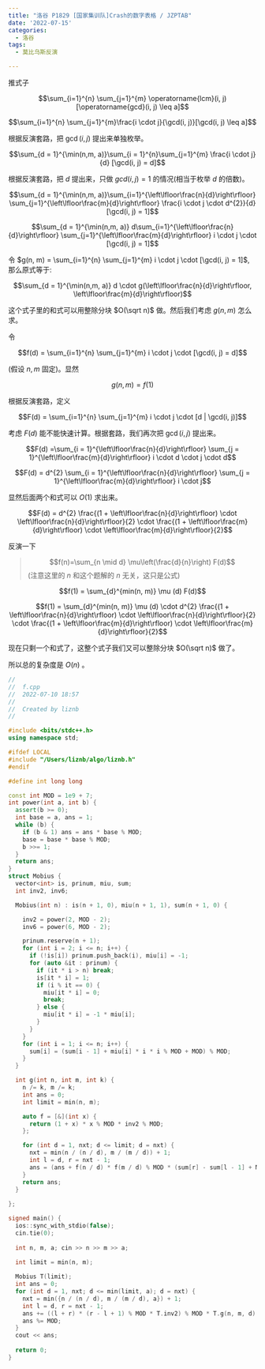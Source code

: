 ```yaml
---
title: "洛谷 P1829 [国家集训队]Crash的数字表格 / JZPTAB"
date: '2022-07-15'
categories:
  - 洛谷
tags:
  - 莫比乌斯反演

---
```


推式子

$$\sum_{i=1}^{n} \sum_{j=1}^{m} \operatorname{lcm}(i, j)[\operatorname{gcd}(i, j) \leq a]$$

$$\sum_{i=1}^{n} \sum_{j=1}^{m}\frac{i \cdot j}{\gcd(i, j)}[\gcd(i, j) \leq a]$$

根据反演套路，把 $\gcd(i, j)$ 提出来单独枚举。

$$\sum_{d = 1}^{\min(n,m, a)}\sum_{i = 1}^{n}\sum_{j=1}^{m} \frac{i \cdot j}{d} [\gcd(i, j) = d]$$

根据反演套路，把 $d$ 提出来，只做 $gcd(i, j) = 1$ 的情况(相当于枚举 $d$ 的倍数)。

$$\sum_{d = 1}^{\min(n,m, a)}\sum_{i=1}^{\left\lfloor\frac{n}{d}\right\rfloor} \sum_{j=1}^{\left\lfloor\frac{m}{d}\right\rfloor} \frac{i \cdot j \cdot d^{2}}{d} [\gcd(i, j) = 1]$$

$$\sum_{d = 1}^{\min(n,m, a)} d\sum_{i=1}^{\left\lfloor\frac{n}{d}\right\rfloor} \sum_{j=1}^{\left\lfloor\frac{m}{d}\right\rfloor} i \cdot j \cdot [\gcd(i, j) = 1]$$

令 $g(n, m) = \sum_{i=1}^{n} \sum_{j=1}^{m} i \cdot j \cdot [\gcd(i, j) = 1]$, 那么原式等于:

$$\sum_{d = 1}^{\min(n,m, a)} d \cdot g(\left\lfloor\frac{n}{d}\right\rfloor, \left\lfloor\frac{m}{d}\right\rfloor)$$

这个式子里的和式可以用整除分块 $O(\sqrt n)$ 做。然后我们考虑 $g(n, m)$ 怎么求。

令

$$f(d) = \sum_{i=1}^{n} \sum_{j=1}^{m} i \cdot j \cdot [\gcd(i, j) = d]$$ 

(假设 $n, m$ 固定)。显然

$$g(n, m) = f(1)$$

根据反演套路，定义 

$$F(d) = \sum_{i=1}^{n} \sum_{j=1}^{m} i \cdot j \cdot [d | \gcd(i, j)]$$ 

考虑 $F(d)$ 能不能快速计算。根据套路，我们再次把 $\gcd(i, j)$ 提出来。

$$F(d) =\sum_{i = 1}^{\left\lfloor\frac{n}{d}\right\rfloor} \sum_{j = 1}^{\left\lfloor\frac{m}{d}\right\rfloor} i \cdot d \cdot j \cdot d$$ 

$$F(d) = d^{2} \sum_{i = 1}^{\left\lfloor\frac{n}{d}\right\rfloor} \sum_{j = 1}^{\left\lfloor\frac{m}{d}\right\rfloor} i \cdot j$$ 
  
显然后面两个和式可以 $O(1)$ 求出来。

$$F(d) =  d^{2} \frac{(1 + \left\lfloor\frac{n}{d}\right\rfloor) \cdot \left\lfloor\frac{n}{d}\right\rfloor}{2} \cdot \frac{(1 + \left\lfloor\frac{m}{d}\right\rfloor) \cdot \left\lfloor\frac{m}{d}\right\rfloor}{2}$$ 

反演一下

> $$f(n)=\sum_{n \mid d} \mu\left(\frac{d}{n}\right) F(d)$$ (注意这里的 $n$ 和这个题解的 $n$ 无关，这只是公式)

$$f(1) = \sum_{d}^{min(n, m)} \mu (d)  F(d)$$

$$f(1) = \sum_{d}^{min(n, m)} \mu (d)  \cdot d^{2} \frac{(1 + \left\lfloor\frac{n}{d}\right\rfloor) \cdot \left\lfloor\frac{n}{d}\right\rfloor}{2} \cdot \frac{(1 + \left\lfloor\frac{m}{d}\right\rfloor) \cdot \left\lfloor\frac{m}{d}\right\rfloor}{2}$$


现在只剩一个和式了，这整个式子我们又可以整除分块 $O(\sqrt n)$ 做了。

所以总的复杂度是 $O(n)$ 。 

```cpp
//
//  f.cpp
//  2022-07-10 18:57
//
//  Created by liznb
//  

#include <bits/stdc++.h>
using namespace std;

#ifdef LOCAL
#include "/Users/liznb/algo/liznb.h"
#endif

#define int long long

const int MOD = 1e9 + 7;
int power(int a, int b) {
  assert(b >= 0);
  int base = a, ans = 1;
  while (b) {
    if (b & 1) ans = ans * base % MOD;
    base = base * base % MOD;
    b >>= 1;
  }
  return ans;
}
struct Mobius {
  vector<int> is, prinum, miu, sum;
  int inv2, inv6;

  Mobius(int n) : is(n + 1, 0), miu(n + 1, 1), sum(n + 1, 0) {

    inv2 = power(2, MOD - 2);
    inv6 = power(6, MOD - 2);

    prinum.reserve(n + 1);
    for (int i = 2; i <= n; i++) {
      if (!is[i]) prinum.push_back(i), miu[i] = -1;  
      for (auto &it : prinum) {
        if (it * i > n) break;
        is[it * i] = 1;
        if (i % it == 0) {
          miu[it * i] = 0;
          break;
        } else {
          miu[it * i] = -1 * miu[i];
        }
      }
    }
    for (int i = 1; i <= n; i++) {
      sum[i] = (sum[i - 1] + miu[i] * i * i % MOD + MOD) % MOD;
    }
  }

  int g(int n, int m, int k) {
    n /= k, m /= k; 
    int ans = 0; 
    int limit = min(n, m);

    auto f = [&](int x) {
      return (1 + x) * x % MOD * inv2 % MOD;
    };

    for (int d = 1, nxt; d <= limit; d = nxt) {
      nxt = min(n / (n / d), m / (m / d)) + 1;
      int l = d, r = nxt - 1;
      ans = (ans + f(n / d) * f(m / d) % MOD * (sum[r] - sum[l - 1] + MOD) % MOD + MOD) % MOD;
    }
    return ans;
  }
  
};

signed main() {
  ios::sync_with_stdio(false); 
  cin.tie(0);
   
  int n, m, a; cin >> n >> m >> a;   

  int limit = min(n, m);
  
  Mobius T(limit); 
  int ans = 0;
  for (int d = 1, nxt; d <= min(limit, a); d = nxt) {
    nxt = min({n / (n / d), m / (m / d), a}) + 1; 
    int l = d, r = nxt - 1;
    ans += ((l + r) * (r - l + 1) % MOD * T.inv2) % MOD * T.g(n, m, d) % MOD; 
    ans %= MOD;
  }
  cout << ans;
  
  return 0;
}
```